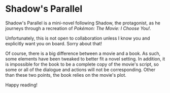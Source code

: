 # Shadow's Parallel

Shadow's Parallel is a mini-novel following Shadow, the protagonist, as he journeys through a recreation of *Pokémon: The Movie: I Choose You!*. 

Unfortunately, this is not open to collaboration unless I know you and explicitly want you on board. Sorry about that!

Of course, there is a big difference between a movie and a book. As such, some elements have been tweaked to better fit a novel setting. In addition, it is impossible for the book to be a complete copy of the movie's script, so some or all of the dialogue and actions will not be corresponding. Other than these two points, the book relies on the movie's plot.

Happy reading!
